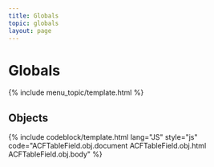 ```yaml
---
title: Globals
topic: globals
layout: page
---
```


# Globals

{% include menu_topic/template.html %}

## Objects

{% include codeblock/template.html
lang="JS"
style="js"
code="ACFTableField.obj.document
ACFTableField.obj.html
ACFTableField.obj.body"
%}

